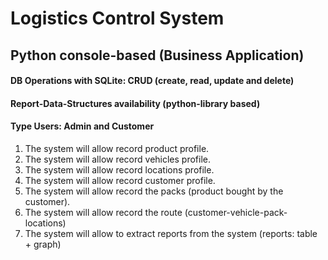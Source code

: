# Logistics Control System

## Python console-based (Business Application)

#### DB Operations with SQLite: CRUD (create, read, update and delete)
#### Report-Data-Structures availability (python-library based)
#### Type Users: Admin and Customer

1. The system will allow record product profile.
2. The system will allow record vehicles profile.
3. The system will allow record locations profile.
4. The system will allow record customer profile.
5. The system will allow record the packs (product bought by the customer).
6. The system will allow record the route (customer-vehicle-pack-locations)
7. The system will allow to extract reports from the system (reports: table + graph)